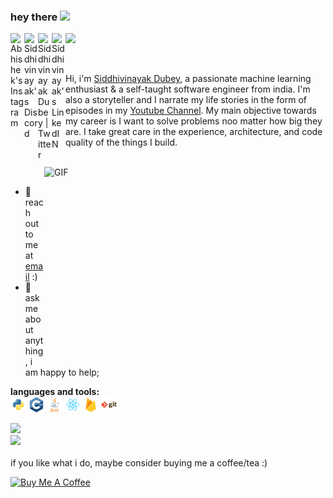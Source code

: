 ### hey there <img src="https://media.giphy.com/media/hvRJCLFzcasrR4ia7z/giphy.gif" width="25px">
<a href="https://www.instagram.com/siddhivinayakdubey/">
  <img align="left" alt="Abhishek's Instagram" width="22px" src="https://raw.githubusercontent.com/hussainweb/hussainweb/main/icons/instagram.png" />
</a>
<a href="https://youtube.com/siddhivinayakdubey">
  <img align="left" alt="Siddhivinayak's Discord" width="22px" src="https://raw.githubusercontent.com/peterthehan/peterthehan/master/assets/youtube.svg" />
</a>
<a href="https://twitter.com/siddhivinayak04">
  <img align="left" alt="Siddhivinayak Dubey | Twitter" width="22px" src="https://raw.githubusercontent.com/peterthehan/peterthehan/master/assets/twitter.svg" />
</a>
<a href="https://www.linkedin.com/in/siddhivinayakdubey/">
  <img align="left" alt="Siddhivinayak's LinkedIN" width="22px" src="https://raw.githubusercontent.com/peterthehan/peterthehan/master/assets/linkedin.svg" />
</a>


![](https://visitor-badge.glitch.me/badge?page_id=siddhivinayakdubey.siddhivinayakdubey)

<br />

Hi, i'm [Siddhivinayak Dubey](https://znap.link/siddhivinayakdubey/), a passionate machine learning enthusiast & a self-taught software engineer from india. I'm also a storyteller and I narrate my life stories in the form of episodes in my [Youtube Channel](https://youtube.com/siddhivinayakdubey). My main objective towards my career is I want to solve problems noo matter how big they are. I take great care in the experience, architecture, and code quality of the things I build.

<br>
<img align="right" alt="GIF" src="https://github.com/abhisheknaiidu/abhisheknaiidu/blob/master/code.gif?raw=true" width="450" height="320" />
<br>
  
  
- 💼 reach out to me at [email](mailto:siddhivinayakdubey@yahoo.com) :)
- 💬 ask me about anything, i am happy to help;


**languages and tools:**  
<code><img height="25" src="https://raw.githubusercontent.com/github/explore/80688e429a7d4ef2fca1e82350fe8e3517d3494d/topics/python/python.png"></code>
<code><img height="25" src="https://raw.githubusercontent.com/github/explore/80688e429a7d4ef2fca1e82350fe8e3517d3494d/topics/cpp/cpp.png"></code>
<code><img height="25" src="https://raw.githubusercontent.com/github/explore/80688e429a7d4ef2fca1e82350fe8e3517d3494d/topics/java/java.png"></code>
<code><img height="25" src="https://raw.githubusercontent.com/github/explore/80688e429a7d4ef2fca1e82350fe8e3517d3494d/topics/react/react.png"></code>
<code><img height="25" src="https://raw.githubusercontent.com/github/explore/80688e429a7d4ef2fca1e82350fe8e3517d3494d/topics/firebase/firebase.png"></code>
<code><img height="25" src="https://raw.githubusercontent.com/github/explore/80688e429a7d4ef2fca1e82350fe8e3517d3494d/topics/git/git.png"></code>




<a href="https://github.com/siddhivinayakdubey">
  <img height="180em" src="https://github-readme-streak-stats.herokuapp.com/?user=siddhivinayakdubey&" />
</a>

<br>

<a href="https://github.com/siddhivinayakdubey">
  <img height="180em" src="https://github-readme-stats.vercel.app/api/top-langs/?username=siddhivinayakdubey&theme=buefy&layout=compact" />
</a>
<br>


<br>
if you like what i do, maybe consider buying me a coffee/tea :)

<a href="https://www.buymeacoffee.com/siddhivinayak" target="_blank"><img src="https://cdn.buymeacoffee.com/buttons/v2/default-red.png" alt="Buy Me A Coffee" width="150" ></a>



